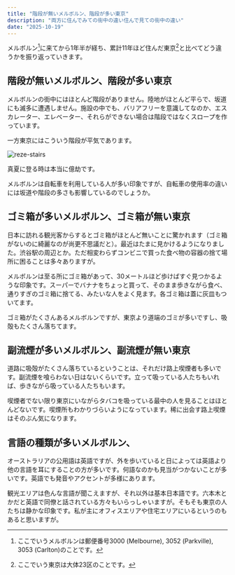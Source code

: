 ```yaml
---
title: "階段が無いメルボルン、階段が多い東京"
description: "両方に住んでみての街中の違い住んで見ての街中の違い"
date: "2025-10-19"
---
```


メルボルン[^1]に来てから1年半が経ち、累計11年ほど住んだ東京[^2]と比べてどう違うかを振り返っていきます。

## 階段が無いメルボルン、階段が多い東京

メルボルンの街中にはほとんど階段がありません。陸地がほとんど平らで、坂道にも滅多に遭遇しません。施設の中でも、バリアフリーを意識してなのか、エスカレーター、エレベーター、それらができない場合は階段ではなくスロープを作っています。

一方東京にはこういう階段が平気であります。

![reze-stairs](./assets/reze-stairs.JPG)

真夏に登る時は本当に億劫です。

メルボルンは自転車を利用している人が多い印象ですが、自転車の使用率の違いには坂道や階段の多さも影響しているのでしょうか。

## ゴミ箱が多いメルボルン、ゴミ箱が無い東京

日本に訪れる観光客からするとゴミ箱がほとんど無いことに驚かれます（ゴミ箱がないのに綺麗なのが尚更不思議だと）。最近はたまに見かけるようになりました。渋谷駅の周辺とか。ただ相変わらずコンビニで買った食べ物の容器の捨て場所に困ることは多々ありますが。

メルボルンは至る所にゴミ箱があって、30メートルほど歩けばすぐ見つかるような印象です。スーパーでバナナをちょっと買って、そのまま歩きながら食べ、通りすぎのゴミ箱に捨てる、みたいな人をよく見ます。各ゴミ箱は蓋に灰皿もついてます。

ゴミ箱がたくさんあるメルボルンですが、東京より道端のゴミが多いですし、吸殻もたくさん落ちてます。

## 副流煙が多いメルボルン、副流煙が無い東京

道路に吸殻がたくさん落ちているということは、それだけ路上喫煙者も多いです。副流煙を喰らわない日はないくらいです。立って吸っている人たちもいれば、歩きながら吸っている人たちもいます。

喫煙者でない限り東京にいながらタバコを吸っている最中の人を見ることはほとんどないです。喫煙所もわかりづらいようになっています。稀に出会す路上喫煙はそのぶん気になります。

## 言語の種類が多いメルボルン、

オーストラリアの公用語は英語ですが、外を歩いていると日によっては英語より他の言語を耳にすることの方が多いです。何語なのかも見当がつかないことが多いです。英語でも発音やアクセントが多様にあります。

観光エリアは色んな言語が聞こえますが、それ以外は基本日本語です。六本木とかだと英語で同僚と話されている方々もいらっしゃいますが。そもそも東京の人たちは静かな印象です。私が主にオフィスエリアや住宅エリアにいるというのもあると思いますが。

[^1]: ここでいうメルボルンは郵便番号3000 (Melbourne), 3052 (Parkville), 3053 (Carlton)のことです。

[^2]: ここでいう東京は大体23区のことです。
